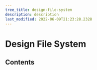 ```yaml
---
tree_title: design-file-system
description: description
last_modified: 2022-06-09T21:23:28.2328
---
```


# Design File System

## Contents
